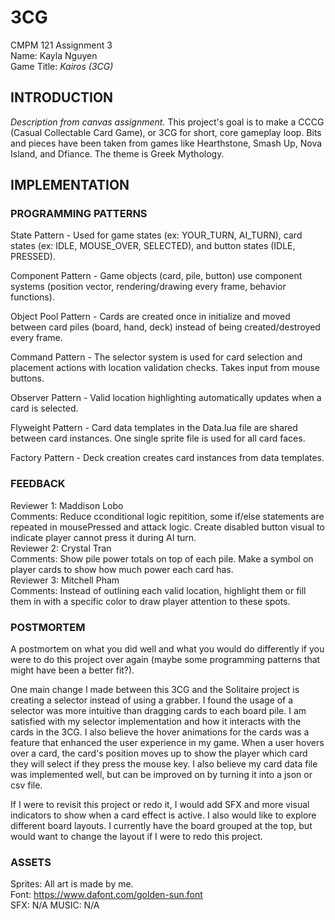 # 3CG

CMPM 121 Assignment 3\
Name: Kayla Nguyen\
Game Title: _Kairos (3CG)_

## INTRODUCTION

_Description from canvas assignment._ This project's goal is to make a CCCG (Casual Collectable Card Game), or 3CG for short, core gameplay loop. Bits and pieces have been taken from games like Hearthstone, Smash Up, Nova Island, and Dfiance. The theme is Greek Mythology.

## IMPLEMENTATION

### PROGRAMMING PATTERNS

State Pattern - Used for game states (ex: YOUR_TURN, AI_TURN), card states (ex: IDLE, MOUSE_OVER, SELECTED), and button states (IDLE, PRESSED).

Component Pattern - Game objects (card, pile, button) use component systems (position vector, rendering/drawing every frame, behavior functions).

Object Pool Pattern - Cards are created once in initialize and moved between card piles (board, hand, deck) instead of being created/destroyed every frame.

Command Pattern - The selector system is used for card selection and placement actions with location validation checks. Takes input from mouse buttons.

Observer Pattern - Valid location highlighting automatically updates when a card is selected.

Flyweight Pattern - Card data templates in the Data.lua file are shared between card instances. One single sprite file is used for all card faces.

Factory Pattern - Deck creation creates card instances from data templates.

### FEEDBACK

Reviewer 1: Maddison Lobo \
Comments: Reduce cconditional logic repitition, some if/else statements are repeated in mousePressed and attack logic. Create disabled button visual to indicate player cannot press it during AI turn.\
Reviewer 2: Crystal Tran \
Comments: Show pile power totals on top of each pile. Make a symbol on player cards to show how much power each card has. \
Reviewer 3: Mitchell Pham \
Comments: Instead of outlining each valid location, highlight them or fill them in with a specific color to draw player attention to these spots.

### POSTMORTEM

A postmortem on what you did well and what you would do differently if you were to do this project over again (maybe some programming patterns that might have been a better fit?).

One main change I made between this 3CG and the Solitaire project is creating a selector instead of using a grabber. I found the usage of a selector was more intuitive than dragging cards to each board pile. I am satisfied with my selector implementation and how it interacts with the cards in the 3CG. I also believe the hover animations for the cards was a feature that enhanced the user experience in my game. When a user hovers over a card, the card's position moves up to show the player which card they will select if they press the mouse key. I also believe my card data file was implemented well, but can be improved on by turning it into a json or csv file.

If I were to revisit this project or redo it, I would add SFX and more visual indicators to show when a card effect is active. I also would like to explore different board layouts. I currently have the board grouped at the top, but would want to change the layout if I were to redo this project.

### ASSETS

Sprites: All art is made by me. \
Font: https://www.dafont.com/golden-sun.font \
SFX: N/A
MUSIC: N/A
